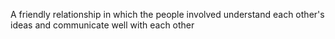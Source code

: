 A friendly relationship in which the people involved understand each other's ideas and communicate well with each other